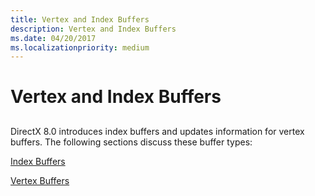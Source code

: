 ```yaml
---
title: Vertex and Index Buffers
description: Vertex and Index Buffers
ms.date: 04/20/2017
ms.localizationpriority: medium
---
```


# Vertex and Index Buffers


## <span id="ddk_vertex_and_index_buffers_gg"></span><span id="DDK_VERTEX_AND_INDEX_BUFFERS_GG"></span>


DirectX 8.0 introduces index buffers and updates information for vertex buffers. The following sections discuss these buffer types:

[Index Buffers](index-buffers.md)

[Vertex Buffers](vertex-buffers.md)

 

 





